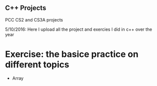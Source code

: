 ## C++ Projects

PCC CS2 and CS3A projects 

5/10/2016: Here I upload all the project and exercies I did in c++ over the year

# Exercise: the basice practice on different topics
  * Array
  
